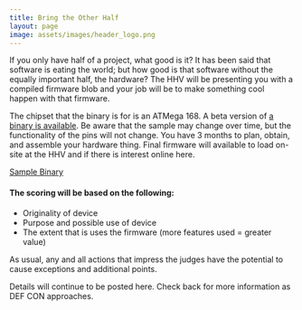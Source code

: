 ```yaml
---
title: Bring the Other Half
layout: page
image: assets/images/header_logo.png
---
```


If you only have half of a project, what good is it? It has been said that software is eating the world; but how good is that software without the equally important half, the hardware? The HHV will be presenting you with a compiled firmware blob and your job will be to make something cool happen with that firmware.

The chipset that the binary is for is an ATMega 168. A beta version of [a binary is available](/assets/BringOtherHalfBeta.hex). Be aware that the sample may change over time, but the functionality of the pins will not change. You have 3 months to plan, obtain, and assemble your hardware thing. Final firmware will available to load on-site at the HHV and if there is interest online here. 

[Sample Binary](/assets/BringOtherHalfBeta.hex)

#### The scoring will be based on the following:
* Originality of device 
* Purpose and possible use of device
* The extent that is uses the firmware (more features used = greater value) 

As usual, any and all actions that impress the judges have the potential to cause exceptions and additional points.

Details will continue to be posted here. Check back for more information as DEF CON approaches.
